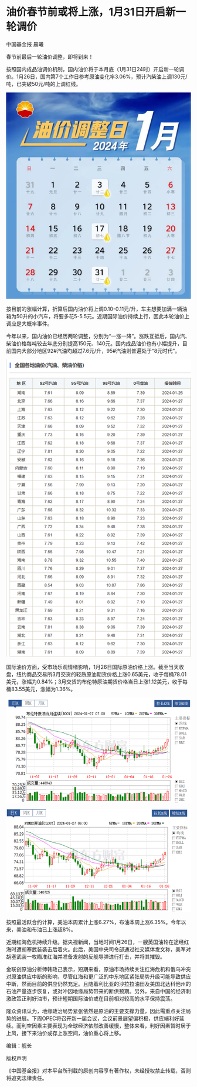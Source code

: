 # 油价春节前或将上涨，1月31日开启新一轮调价

中国基金报 晨曦

春节前最后一轮油价调整，即将到来！

按照国内成品油调价机制，国内油价将于本月底（1月31日24时）开启新一轮调价。1月26日，国内第7个工作日参考原油变化率3.06%，预计汽柴油上调130元/吨，已突破50元/吨的上调红线。

![30c3172eaf0ad9206ad2b303d0911669.jpg](https://raw.githubusercontent.com/qqhsx/qqnews_image/main/2024/01/28/油价春节前或将上涨，1月31日开启新一轮调价/30c3172eaf0ad9206ad2b303d0911669.jpg)

按目前的涨幅计算，折算后国内油价将上调0.10-0.11元/升，车主想要加满一辆油箱为50升的小汽车，将要多花5-5.5元。近期国际油价持续上行，因此本轮油价上调应是大概率事件。

今年以来，国内油价已经历两轮调整，分别为“一涨一降”。涨跌互抵后，国内汽、柴油价格每吨较去年底分别提高150元、140元。国内成品油价也有小幅提升，目前国内大部分地区92#汽油均超过7.6元/升，95#汽油则普遍处于“8元时代”。

![6f1a5c949d94ffab99a55c175eb728b3.jpg](https://raw.githubusercontent.com/qqhsx/qqnews_image/main/2024/01/28/油价春节前或将上涨，1月31日开启新一轮调价/6f1a5c949d94ffab99a55c175eb728b3.jpg)

国际油价方面，受市场乐观情绪影响，1月26日国际原油价格上涨。截至当天收盘，纽约商品交易所3月交货的轻质原油期货价格上涨0.65美元，收于每桶78.01美元，涨幅为0.84%；3月交货的布伦特原油期货价格当日上涨1.12美元，收于每桶83.55美元，涨幅为1.36%。

![a5c44eb4a8fc1b7266bd94193a30ab48.jpg](https://raw.githubusercontent.com/qqhsx/qqnews_image/main/2024/01/28/油价春节前或将上涨，1月31日开启新一轮调价/a5c44eb4a8fc1b7266bd94193a30ab48.jpg)

![28bcd54e03f6212945bc8a7a983262b2.jpg](https://raw.githubusercontent.com/qqhsx/qqnews_image/main/2024/01/28/油价春节前或将上涨，1月31日开启新一轮调价/28bcd54e03f6212945bc8a7a983262b2.jpg)

按照最活跃合约计算，美油本周累计上涨6.27%，布油本周上涨6.35%。今年以来，美油和布油已上涨超8%。

近期红海危机持续升级。据央视新闻，当地时间1月26日，一艘英国油轮在途经红海时遭胡塞武装袭击后着火。此后，美国中央司令部通过社交媒体发文称，美军对胡塞武装一枚瞄准红海并准备发射的反舰导弹进行打击，并将其摧毁。

金联创原油分析师韩政己表示，短期来看，原油市场持续关注红海危机和俄乌冲突对原油供应中断的影响，尽管红海和更广泛的中东地区紧张局势升级可能导致供应中断，然而目前的供应仍然充足。且随着利比亚的沙拉拉油田及美国北达科他州的石油产量逐步恢复，或对冲因地缘局势带来的断供预期。另外，来自中国的经济刺激政策正利好油市，预计短期国际油价或在目前相对较高的水平保持震荡。

隆众资讯认为，地缘政治局势紧张依然是原油的主要支撑力量，因此需重点关注局势的进展。下周OPEC将召开新一届会议，会议前景展望偏积极，供应端利好延续。而利空因素主要表现为全球经济依然改善缓慢，整体来看，利好因素暂时居于上风，接下来油价或存上涨空间，油价重心将上移。

编辑：舰长

版权声明

《中国基金报》对本平台所刊载的原创内容享有著作权，未经授权禁止转载，否则将追究法律责任。

